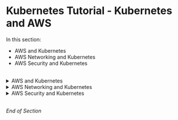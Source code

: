 # Kubernetes Tutorial - Kubernetes and AWS

 In this section:
- AWS and Kubernetes
- AWS Networking and Kubernetes
- AWS Security and Kubernetes

<br />

<details class="faq box"><summary>AWS and Kubernetes</summary>
<p>

* AWS and Kubernetes
  * AWS Elastic Kubernetes Service (EKS)

</p>
</details>


<details class="faq box"><summary>AWS Networking and Kubernetes</summary>
<p>

* AWS Networking and Kubernetes
  * AWS Application Load Balancer
  * AWS Route 53

</p>
</details>


<details class="faq box"><summary>AWS Security and Kubernetes</summary>
<p>

* AWS Security and Kubernetes
  * Identity and Access Management

</p>
</details>
<br />

_End of Section_
